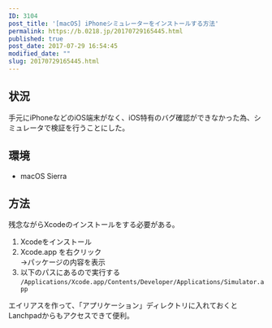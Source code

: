 ```yaml
---
ID: 3104
post_title: '[macOS] iPhoneシミュレーターをインストールする方法'
permalink: https://b.0218.jp/20170729165445.html
published: true
post_date: 2017-07-29 16:54:45
modified_date: ""
slug: 20170729165445.html
---
```

## 状況

手元にiPhoneなどのiOS端末がなく、iOS特有のバグ確認ができなかった為、シミュレータで検証を行うことにした。

## 環境

* macOS Sierra

## 方法

残念ながらXcodeのインストールをする必要がある。

1. Xcodeをインストール
1. Xcode.app を右クリック  
→パッケージの内容を表示
1. 以下のパスにあるので実行する
`/Applications/Xcode.app/Contents/Developer/Applications/Simulator.app`

エイリアスを作って、「アプリケーション」ディレクトリに入れておくとLanchpadからもアクセスできて便利。